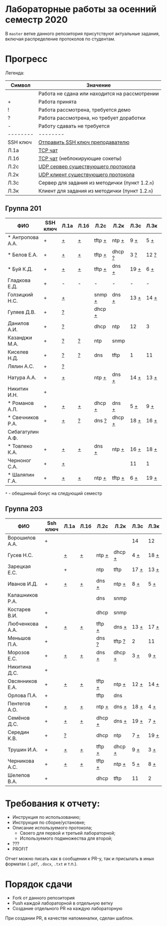 # Лабораторные работы за осенний семестр 2020

В `master` ветке данного репозитория присутствуют актуальные задания, включая 
распределение протоколов по студентам.

# Прогресс

Легенда:

| Символ   | Значение                                                                                   |
| --       | --                                                                                         |
|          | Работа не сдана или находится на рассмотрении                                              |
| +        | Работа принята                                                                             |
| !        | Работа рассмотрена, требуется демо                                                         |
| ?        | Работа рассмотрена, но требует доработки                                                   |
| -        | Работу сдавать не требуется                                                                |
| -------- | --------                                                                                   |
| SSH ключ | [Отправить SSH ключ преподавателю](https://insysnw.github.io/labs/900-ssh-keygen/)         |
| Л.1a     | [TCP чат](https://insysnw.github.io/labs/01-tcp-chat/)                                     |
| Л.1б     | [TCP чат](https://insysnw.github.io/labs/01-tcp-chat/) (неблокирующие сокеты)              |
| Л.2c     | [UDP сервер существующего протокола](https://insysnw.github.io/labs/02-udp-real-protocol/) |
| Л.2к     | [UDP клиент существующего протокола](https://insysnw.github.io/labs/02-udp-real-protocol/) |
| Л.3с     | Сервер для задания из методички (пункт 1.2.`n`)                                            |
| Л.3к     | Клиент для задания из методички (пункт 1.2.`n`)                                            |

## Группа 201

| ФИО               | SSH ключ | Л.1a               | Л.1б               | Л.2c                    | Л.2к                    | Л.3с                  | Л.3к                    | Оценка  |
| --                | --       | --                 | --                 | --                      | --                      | --                    | --                      | --      |
| *  Антропова А.А. | +        | [+](../../pull/21) | [+](../../pull/64) | tftp [+](../../pull/69) | ntp [+](../../pull/70)  | 9 [+](../../pull/76)  | 5 [+](../../pull/89)    | зачтено |
| *  Белов Е.А.     | +        | [+](../../pull/10) | [+](../../pull/65) | tftp [+](../../pull/34) | dhcp [?](../../pull/43) | 3 [?](../../pull/71)  | 12 [?](../../pull/9843) |         |
| *  Буй К.Д.       | +        | [+](../../pull/12) | [+](../../pull/12) | tftp [+](../../pull/18) | dns [+](../../pull/18)  | 19 [+](../../pull/91) | 6 [+](../../pull/91)    | зачтено |
| Гладкова Е.Д.     | +        | -                  | -                  | -                       | -                       | -                     | -                       | зачтено |
| Голзицкий Н.С.    | +        | [+](../../pull/46) |                    | snmp [+](../../pull/63) | dns [+](../../pull/63)  | 13 [+](../../pull/85) | 14 [+](../../pull/85)   | зачтено |
| Гуляев Д.В.       | +        | [?](../../pull/50) |                    | dhcp [+](../../pull/95) |                         |                       |                         |         |
| Данилов А.И.      | +        | [?](../../pull/8)  |                    | dhcp                    | ntp                     | 12                    | 3                       |         |
| Казанджи М.А.     | +        | [?](../../pull/7)  | [?](../../pull/7)  | ntp                     | snmp                    |                       |                         |         |
| Киселев Н.Д.      | +        | [?](../../pull/97) | [?](../../pull/97) | dns                     | tftp                    | 1                     | 11                      |         |
| Лялин А.С.        | +        | [?](../../pull/80) |                    |                         |                         |                       |                         |         |
| Натура А.А.       | +        | [+](../../pull/17) |                    | ntp [+](../../pull/29)  | dns [+](../../pull/29)  | 14 [+](../../pull/83) | 13 [+](../../pull/83)   | зачтено |
| Никитин И.Н.      | +        |                    |                    |                         |                         |                       |                         |         |
| * Романов А.Л.    | +        | [+](../../pull/66) | [+](../../pull/66) | dhcp [+](../../pull/68) | dns [+](../../pull/67)  | 5 [+](../../pull/89)  | 9 [+](../../pull/76)    | зачтено |
| * Свечников Р.А.  | +        | [+](../../pull/6)  | [?](../../pull/94) | dns [?](../../pull/93)  | dhcp [+](../../pull/93) | 18 [+](../../pull/62) | 16 [+](../../pull/62)   |         |
| Сибагатулин А.Ф.  |          |                    |                    |                         |                         |                       |                         |         |
| * Товпеко К.А.    | +        | [+](../../pull/2)  | [+](../../pull/2)  | dns [+](../../pull/3)   | ntp [+](../../pull/3)   | 16 [+](../../pull/61) | 18 [+](../../pull/61)   | зачтено |
| Черноног С.А.     | +        | [+](../../pull/92) |                    |                         |                         | 11                    | 1                       |         |
| * Шаляпин Г.А.    | +        | [+](../../pull/37) | [+](../../pull/37) | ntp [+](../../pull/96)  | tftp [+](../../pull/96) | 6 [+](../../pull/91)  | 19 [+](../../pull/91)   | зачтено |

`*` - обещанный бонус на следующий семестр

## Группа 203

| ФИО             | Ssh ключ | Л.1a               | Л.1б                | Л.2с                    | Л.2к                    | Л.3с                   | Л.3к                   |
| --              | --       | --                 | --                  | --                      | --                      | --                     | --                     |
| Ворошилов А.А.  | +        |                    |                     |                         |                         | 14                     | 12                     |
| Гусев Н.С.      |          | [+](../../pull/33) | [+](../../pull/103) | ntp [+](../../pull/84)  | dhcp [+](../../pull/88) | 4 [+](../../pull/77)   | 18 [+](../../pull/75)  |
| Зарецкая Е.С.   |          | +                  |                     | ntp                     | tftp                    | 17 [+](../../pull/59)  | 13 [+](../../pull/57)  |
| Иванов И.Д.     | +        | [+](../../pull/48) | [+](../../pull/13)  | dns [+](../../pull/35)  | ntp [+](../../pull/26)  | 8 [+](../../pull/55)   | 5 [+](../../pull/51)   |
| Калашников Р.А. |          |                    |                     | dns                     | snmp                    |                        |                        |
| Костарев В.И.   | +        |                    |                     | dhcp                    | snmp                    |                        |                        |
| Любченкова А.А. | +        | [+](../../pull/15) | [+](../../pull/39)  | tftp [+](../../pull/23) | dns [+](../../pull/19)  | 13 [+](../../pull/53)  | 17 [+](../../pull/58)  |
| Меньшов П.А.    | +        |                    |                     | dns [?](../../pull/20)  | tftp [?](../../pull/24) | 2                      | 11                     |
| Морозов Е.С.    | +        | [+](../../pull/73) | [+](../../pull/74)  | dns [+](../../pull/104) | dhcp [+](../../pull/99) | 3 [+](../../pull/82)   | 9 [+](../../pull/)     |
| Никитина Д.С.   | +        |                    |                     |                         |                         |                        |                        |
| Овсянников Е.А. | +        | [+](../../pull/11) | [+](../../pull/16)  | tftp [+](../../pull/44) | ntp [+](../../pull/45)  | 12 [+](../../pull/60)  | 14 [+](../../pull/54)  |
| Орлова П.А.     | +        |                    |                     | tftp                    | dns                     |                        |                        |
| Пентегов А.О.   | +        | [+](../../pull/30) | [+](../../pull/31)  | ntp [+](../../pull/102) | dns [+](../../pull/102) | 18 [+](../../pull/78)  | 4 [+](../../pull/78)   |
| Семёнов Д.С.    | +        | [+](../../pull/4)  | [+](../../pull/42)  | dhcp [+](../../pull/32) | dns [+](../../pull/40)  | 19 [+](../../pull/100) | 7 [+](../../pull/101)  |
| Середин К.В.    | +        | [?](../../pull/5)  |                     | dhcp                    | ntp                     | 7 [+](../../pull/101)  | 19 [+](../../pull/100) |
| Трушин И.А.     | +        | [+](../../pull/49) | [+](../../pull/41)  | tftp [+](../../pull/72) | dhcp [+](../../pull/79) | 9 [+](../../pull/87)   | 3 [+](../../pull/81)   |
| Черникова А.С.  | +        | [+](../../pull/47) | [+](../../pull/14)  | tftp [+](../../pull/22) | ntp [+](../../pull/25)  | 5 [+](../../pull/52)   | 8 [+](../../pull/56)   |
| Шелепов В.А.    | +        |                    |                     | dhcp                    | tftp                    | 11                     | 2                      |

# Требования к отчету:

* Инструкция по использованию;
* Инструкция по сборке/установке;
* Описание используемого протокола;
  * Своего для первой и третьей лабораторной;
  * Используемого подмножества для второй;
* ???
* PROFIT

Отчет можно писать как в сообщении к PR-у, так и присылать в иных 
форматах (`.pdf`, `.docx`, `.txt` и т.п.).

# Порядок сдачи

* Fork от данного репозитория
* Push каждой лабораторной в отдельную ветку
* Создание отдельного PR на каждую лабораторную

При создании PR, в качестве напоминалки, сделан шаблон.
